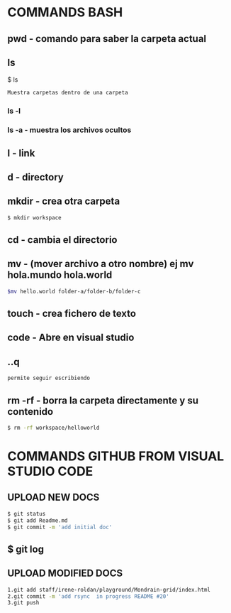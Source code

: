 # COMMANDS BASH

## pwd - comando para saber la carpeta actual

## ls

$ ls

```sh
Muestra carpetas dentro de una carpeta
```

### ls -l

### ls -a - muestra los archivos ocultos

## l - link

## d - directory

## mkdir - crea otra carpeta

```sh
$ mkdir workspace
```

## cd - cambia el directorio

## mv - (mover archivo a otro nombre) ej mv hola.mundo hola.world

```sh
$mv hello.world folder-a/folder-b/folder-c
```

## touch - crea fichero de texto

## code - Abre en visual studio

## ..q

```sh
permite seguir escribiendo
```

## rm -rf - borra la carpeta directamente y su contenido

```sh
$ rm -rf workspace/helloworld
```

# COMMANDS GITHUB FROM VISUAL STUDIO CODE

## UPLOAD NEW DOCS

```sh
$ git status
$ git add Readme.md
$ git commit -m 'add initial doc'
```

## $ git log

## UPLOAD MODIFIED DOCS

```sh
1.git add staff/irene-roldan/playground/Mondrain-grid/index.html
2.git commit -m 'add rsync  in progress README #20'
3.git push
```
